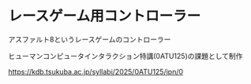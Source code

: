 # レースゲーム用コントローラー

アスファルト8というレースゲームのコントローラー

ヒューマンコンピュータインタラクション特講(0ATU125)の課題として制作

https://kdb.tsukuba.ac.jp/syllabi/2025/0ATU125/jpn/0